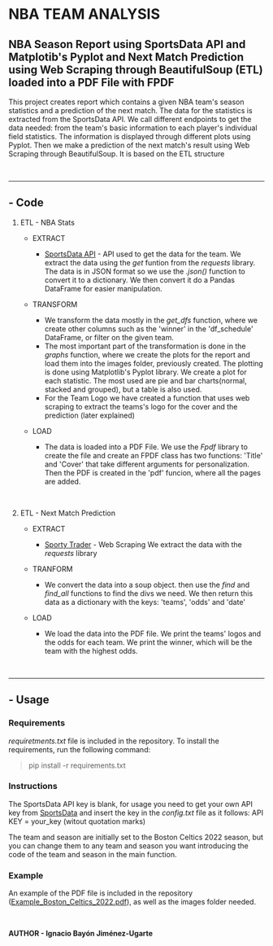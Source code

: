 # NBA TEAM ANALYSIS


## NBA Season Report using SportsData API and Matplotib's Pyplot and Next Match Prediction using Web Scraping through BeautifulSoup (ETL) loaded into a PDF File with FPDF

This project creates report which contains a given NBA team's season statistics and a prediction of the next match. The data for the statistics is extracted from the SportsData API. We call different endpoints to get the data needed: from the team's basic information to each player's individual field statistics. The information is displayed through different plots using Pyplot. Then we make a prediction of the next match's result using Web Scraping through BeautifulSoup. It is based on the ETL structure

<br />

***
## - **Code**

1. ETL - NBA Stats
    - EXTRACT
        - [SportsData API](https://sportsdata.io/) - API used to get the data for the team.
        We extract the data using the *get* funtion from the *requests* library. The data is in JSON format so we use the *.json()* function to convert it to a dictionary. We then convert it do a Pandas DataFrame for easier manipulation.

    - TRANSFORM
        - We transform the data mostly in the *get_dfs* function, where we create other columns such as the 'winner' in the 'df_schedule' DataFrame, or filter on the given team. 
        - The most important part of the transformation is done in the *graphs* function, where we create the plots for the report and load them into the images folder, previously created. The plotting is done using Matplotlib's Pyplot library. We create a plot for each statistic. The most used are pie and bar charts(normal, stacked and grouped), but a table is also used.
        - For the Team Logo we have created a function that uses web scraping to extract the teams's logo for the cover and the prediction (later explained)
    
    - LOAD
        - The data is loaded into a PDF File. We use the *Fpdf* library to create the file and create an FPDF class has two functions: 'Title' and 'Cover' that take different arguments for personalization. Then the PDF is created in the 'pdf' funcion, where all the pages are added.

<br />

2. ETL - Next Match Prediction
    - EXTRACT
        - [Sporty Trader](https://www.sportytrader.es/cuotas/baloncesto/usa/nba-306/) - Web Scraping
        We extract the data with the *requests* library

    - TRANFORM
        - We  convert the data into a soup object. then use the *find* and *find_all* functions to find the divs we need. We then return this data as a dictionary with the keys: 'teams', 'odds' and 'date'

    - LOAD
        - We load the data into the PDF file. We print the teams' logos and the odds for each team. We print the winner, which will be the team with the highest odds.

<br />

***
## - **Usage**

###     **Requirements**

*requiretments.txt* file is included in the repository. To install the requirements, run the following command:

> pip install -r requirements.txt

###     **Instructions**

The SportsData API key is blank, for usage you need to get your own API key from [SportsData](https://sportsdata.io/) and insert the key in the *config.txt* file as it follows: API KEY = your_key (witout quotation marks)

The team and season are initially set to the Boston Celtics 2022 season, but you can change them to any team and season you want introducing the code of the team and season in the main function.

###     **Example**

An example of the PDF file is included in the repository ([Example_Boston_Celtics_2022.pdf](Example_Boston_Celtics_2022.pdf)), as well as the images folder needed. 


<br />

**AUTHOR - Ignacio Bayón Jiménez-Ugarte**
